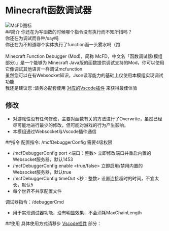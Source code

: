 # Minecraft函数调试器
![McFD图标](https://i.loli.net/2021/02/16/r72daAqgbLXKOVU.png) <br>
##简介
你还在为写函数的时候哪个指令没有执行而不知所措吗？<br>
你还在为调试而各种/say吗<br>
你还在为不知道哪个实体执行了function而一头雾水吗（跑
<br><br>
Minecraft Function Debugger (Mod)，简称 McFD，中文名「函数调试器(模组部分)」是一个能够为 Minecraft Java版的函数提供调试支持的Mod，你可以使用它像调试其他语言一样调试mcfunction
<br>
虽然您可以在有Websocket知识，Json读写能力的基础上仅使用本模组实现调试功能<br>
我还是建议您 :请务必配套使用 [对应的Vscode插件](https://github.com/hugeBlack/McfDebugger_Extension) 来获得最佳体验

## 修改

* 对游戏性没有任何修改，主要对函数有关的方法进行了Overwrite，虽然已经尽可能地进行最少的修改，但可能对游戏的行为产生影响。
* 本模组通过Websocket与Vscode插件通信

##指令
配置指令: /mcfDebuggerConfig 需要4级权限
* /mcfDebuggerConfig port <端口：整数> 立即修改端口并重启内置的Websocket服务器，默认1453
* /mcfDebuggerConfig enable <true/false> 立即启用/禁用内置的Websocket服务器，默认true
* /mcfDebuggerConfig timeOut <秒：整数> 设置连接超时的时间，不宜太长，默认5
* 每个世界不共享配置文件

调试器指令：/debuggerCmd
* 用于实现调试器功能，没有明显效果，不会消耗MaxChainLength

##使用
具体使用方式请移步 [Vscode插件](https://github.com/hugeBlack/McfDebugger_Extension) 部分：
